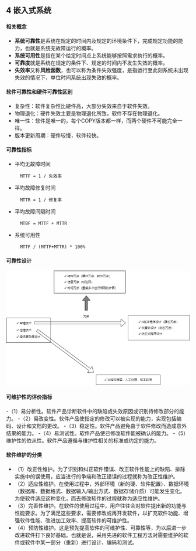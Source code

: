 ## 4 嵌入式系统
#### 相关概念
- **系统可靠性**是系统在规定的时间内及规定的环境条件下，完成规定功能的能力，也就是系统无故障运行的概率。
- **系统可用性**是指在某个给定时间点上系统能够按照需求执行的概率。
- **可靠度**就是系统在规定的条件下、规定的时间内不发生失效的概率。
- **失效率**又称**风险函数**，也可以称为条件失效强度，是指运行至此刻系统未出现失效的情况下，单位时间系统出现失效的概率。

#### 软件可靠性和硬件可靠性区别
- 复杂性：软件复杂性比硬件高，大部分失效来自于软件失效。
- 物理退化：硬件失效主要是物理退化所致，软件不存在物理退化。
- 唯一性：软件是唯一的，每个COPY版本都一样，而两个硬件不可能完全一样。
- 版本更新周期：硬件较慢，软件较快。

#### 可靠性指标
- 平均无故障时间

		MTTF = 1 / 失效率
- 平均故障修复时间

		MTTR = 1 / 修复率
- 平均故障间隔时间

		MTBF = MTTF + MTTR
- 系统可用性

		MTTF / (MTTF+MTTR) * 100%

#### 可靠性设计
![reliability_design.png](images/reliability_design.png)

#### 可维护性的评价指标
-（1）易分析性。软件产品诊断软件中的缺陷或失效原因或识别待修改部分的能力。
-（2）易改变性。软件产品使指定的修改可以被实现的能力，实现包括编码、设计和文档的更改。
-（3）稳定性。软件产品避免由于软件修改而造成意外结果的能力。
-（4）易测试性。软件产品使已修改软件能被确认的能力。
-（5）维护性的依从性。软件产品遵循与维护性相关的标准或约定的能力。

#### 软件维护的分类
- （1）改正性维护。为了识别和纠正软件错误、改正软件性能上的缺陷、排除实施中的误使用，应当进行的争端和改正错误的过程就称为改正性维护。
- （2）适应性维护。在使用过程中，外部环境（新的硬、软件配置）、数据环境（数据库、数据格式、数据输入/输出方式、数据存储介质）可能发生变化。为使软件适应这种变化，而去修改软件的过程就称为适应性维护。
- （3）完善性维护。在软件的使用过程中，用户往往会对软件提出新的功能与性能要求。为了满足这些要求，需要修改或再开发软件，以扩充软件功能、增强软件性能、改进加工效率、提高软件的可维护性。
- （4）预防性维护。这是预先提高软件的可维护性、可靠性等，为以后进一步改进软件打下良好基础。也就是说，采用先进的软件工程方法对需要维护的软件或软件中某一部分（重新）进行设计、编码和测试。